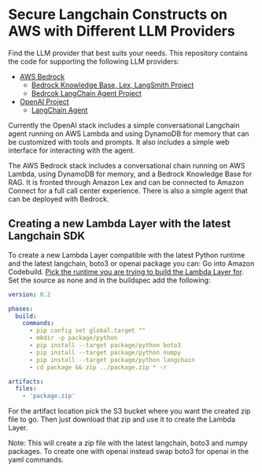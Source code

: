# Secure Langchain Constructs on AWS with Different LLM Providers

Find the LLM provider that best suits your needs. This repository contains the code for supporting the following LLM providers:

- [AWS Bedrock](https://aws.amazon.com/bedrock/)
  - [Bedrock Knowledge Base, Lex, LangSmith Project](./bedrock/knowledge-base-lex-langsmith/)
  - [Bedrcok LangChain Agent Project](./bedrock/langchain-agent/)
- [OpenAI Project](https://openai.com/)
  - [LangChain Agent](./openai/)

Currently the OpenAI stack includes a simple conversational Langchain agent running on AWS Lambda and using DynamoDB for memory that can be customized with tools and prompts. It also includes a simple web interface for interacting with the agent.

The AWS Bedrock stack includes a conversational chain running on AWS Lambda, using DynamoDB for memory, and a Bedrock Knowledge Base for RAG. It is fronted through Amazon Lex and can be connected to Amazon Connect for a full call center experience. There is also a simple agent that can be deployed with Bedrock.

## Creating a new Lambda Layer with the latest Langchain SDK
To create a new Lambda Layer compatible with the latest Python runtime and the latest langchain, boto3 or openai package you can: Go into Amazon Codebuild. [Pick the runtime you are trying to build the Lambda Layer for](https://docs.aws.amazon.com/lambda/latest/dg/lambda-runtimes.html). Set the source as none and in the buildspec add the following:

```yaml
version: 0.2

phases:
  build:
    commands:
      - pip config set global.target ""
      - mkdir -p package/python
      - pip install --target package/python boto3
      - pip install --target package/python numpy
      - pip install --target package/python langchain
      - cd package && zip ../package.zip * -r

artifacts:
  files:
    - 'package.zip'
```
For the artifact location pick the S3 bucket where you want the created zip file to go. Then just download that zip and use it to create the Lambda Layer.

Note: This will create a zip file with the latest langchain, boto3 and numpy packages. To create one with openai instead swap boto3 for openai in the yaml commands.
